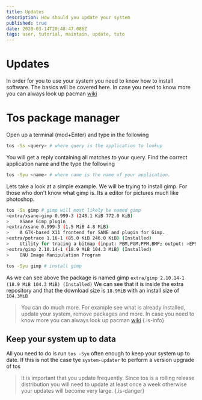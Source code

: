 ```yaml
---
title: Updates
description: How should you update your system
published: true
date: 2020-03-14T20:48:47.086Z
tags: user, tutorial, maintain, update, tuto
---
```


# Updates
In order for you to use your system you need to know how to install software. The basics will be covered here. In case you need to know more you can always look up pacman [wiki](https://wiki.archlinux.org/index.php/Pacman)

# Tos package manager
Open up a terminal (mod+Enter) and type in the following
```bash
tos -Ss <query> # where query is the application to lookup
```
You will get a reply containing all matches to your query. Find the correct application name and the type the following

```bash
tos -Syu <name> # where name is the name of your application.
```

Lets take a look at a simple example.
We will be trying to install gimp. For those who don't know what gimp is. Its a editor for pictures much like photoshop.

```bash
tos -Ss gimp # gimp will most likely be named gimp
>extra/xsane-gimp 0.999-3 (248.1 KiB 772.0 KiB)
>    XSane Gimp plugin
>extra/xsane 0.999-3 (1.5 MiB 4.8 MiB)
>    A GTK-based X11 frontend for SANE and plugin for Gimp.
>extra/potrace 1.16-1 (85.0 KiB 246.0 KiB) (Installed)
>    Utility for tracing a bitmap (input: PBM,PGM,PPM,BMP; output: >EPS,PS,PDF,SVG,DXF,PGM,Gimppath,XFig)
>extra/gimp 2.10.14-1 (18.9 MiB 104.3 MiB) (Installed)
>    GNU Image Manipulation Program

tos -Syu gimp # install gimp
```

As we can see above the package is named gimp `extra/gimp 2.10.14-1 (18.9 MiB 104.3 MiB) (Installed)` We can see that it is inside the extra repository and that the download size is `18.9MiB` with an install size of `104.3MiB`

> You can do much more. For example see what is already installed, update your system, remove packages and more. In case you need to know more you can always look up pacman [wiki](https://wiki.archlinux.org/index.php/Pacman)
{.is-info}

## Keep your system up to data
All you need to do is run `tos -Syu` often enough to keep your system up to date.
If this is not the case tye `system-updater` to perform a version upgrade of tos

> It is important that you update frequently. Since tos is a rolling release distribution you will need to update at least once a week otherwise your updates will become very large.
{.is-danger}


